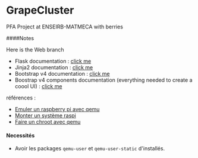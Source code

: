 # GrapeCluster
PFA Project at ENSEIRB-MATMECA with berries


####Notes

Here is the Web branch

- Flask documentation : [click me](http://flask.pocoo.org/docs/0.12/)
- Jinja2 documentation : [click me](http://jinja.pocoo.org/docs/2.9/)
- Bootstrap v4 documentation : [click me](https://v4-alpha.getbootstrap.com/getting-started/introduction/)
- Boostrap v4 components documentation (everything needed to create a coool UI) : [click me](https://v4-alpha.getbootstrap.com/components/alerts/)

références :
- [Emuler un raspberry pi avec qemu](http://www.jdhp.org/docs/tutoriel_rpi_qemu/tutoriel_rpi_qemu.html)
- [Monter un système raspi](http://raspberrypi.stackexchange.com/questions/13137/how-can-i-mount-a-raspberry-pi-linux-distro-image)
- [Faire un chroot avec qemu](https://wiki.archlinux.org/index.php/Raspberry_Pi#QEMU_chroot)

#### Necessités

- Avoir les packages `qemu-user` et `qemu-user-static` d'installés.